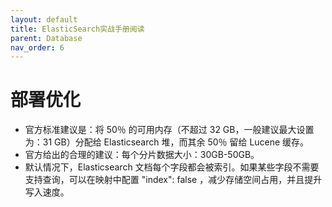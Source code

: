 ```yaml
---
layout: default
title: ElasticSearch实战手册阅读
parent: Database
nav_order: 6
---
```


# 部署优化
- 官方标准建议是：将 50％ 的可用内存（不超过 32 GB，一般建议最大设置为：31 GB）分配给 Elasticsearch 堆，而其余 50％ 留给 Lucene 缓存。
- 官方给出的合理的建议：每个分片数据大小：30GB-50GB。
- 默认情况下，Elasticsearch 文档每个字段都会被索引。如果某些字段不需要支持查询，可以在映射中配置 "index": false ，减少存储空间占用，并且提升写入速度。